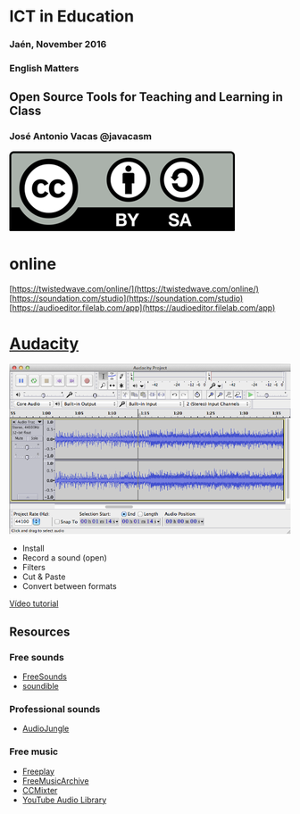 # ICT in Education

### Jaén, November 2016

### English Matters

## Open Source Tools for Teaching and Learning in Class

### José Antonio Vacas @javacasm

![./Licencia CC.png](./images/Licencia_CC.png)


# online
[https://twistedwave.com/online/](https://twistedwave.com/online/)
[https://soundation.com/studio](https://soundation.com/studio)
[https://audioeditor.filelab.com/app](https://audioeditor.filelab.com/app)


# [Audacity](http://audacityteam.org/?lang=en)

![Audacity](./images/audacity-macosx.png)

* Install
* Record a sound (open)
* Filters
* Cut & Paste
* Convert between formats

[Vídeo tutorial](https://www.youtube.com/watch?v=3uqCNjbQn54)

## Resources

### Free sounds
* [FreeSounds](https://www.freesound.org/browse/tags/sound-effects/)
* [soundible](http://soundbible.com/free-sound-effects-1.html)

### Professional sounds
* [AudioJungle](http://audiojungle.net/)

### Free music
* [Freeplay](http://freeplaymusic.com/)
* [FreeMusicArchive](http://freemusicarchive.org/)
* [CCMixter](http://www.ccmixter.org/)
* [YouTube Audio Library](https://www.youtube.com/audiolibrary/music)
